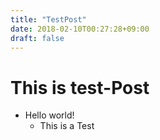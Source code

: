 ```yaml
---
title: "TestPost"
date: 2018-02-10T00:27:28+09:00
draft: false
---
```


# __This is test-Post__
- Hello world!
  - This is a Test
